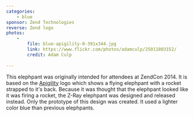 ```yaml
---
categories:
    - blue
sponsor: Zend Technologies
reverse: Zend logo
photos:
    -
        file: blue-apigility-0-391x344.jpg
        link: https://www.flickr.com/photos/adamculp/25011803152/
        credit: Adam Culp
    
---
```

This elephpant was originally intended for attendees at ZendCon 2014. It is based
on the [Apigility](https://apigility.org/) logo which shows a flying elephpant with
a rocket strapped to it's back. Because it was thought that the elephpant looked
like it was firing a rocket, the Z-Ray elephpant was designed and released instead.
Only the prototype of this design was created. It used a lighter color blue than
previous elephpants.
